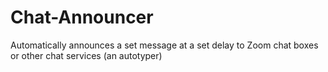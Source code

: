 # Chat-Announcer
Automatically announces a set message at a set delay to Zoom chat boxes or other chat services (an autotyper)
